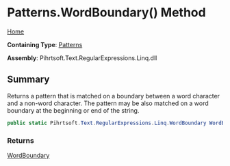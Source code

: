 # Patterns\.WordBoundary\(\) Method

[Home](../../../../../../README.md)

**Containing Type**: [Patterns](../README.md)

**Assembly**: Pihrtsoft\.Text\.RegularExpressions\.Linq\.dll

## Summary

Returns a pattern that is matched on a boundary between a word character and a non\-word character\. The pattern may be also matched on a word boundary at the beginning or end of the string\.

```csharp
public static Pihrtsoft.Text.RegularExpressions.Linq.WordBoundary WordBoundary()
```

### Returns

[WordBoundary](../../WordBoundary/README.md)

